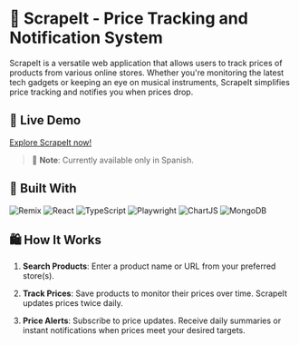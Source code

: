 # 🛒 ScrapeIt - Price Tracking and Notification System

ScrapeIt is a versatile web application that allows users to track prices of products from various online stores. Whether you're monitoring the latest tech gadgets or keeping an eye on musical instruments, ScrapeIt simplifies price tracking and notifies you when prices drop.

## 🔗 Live Demo

[Explore ScrapeIt now!](https://www.scrapeit.pabloaviles.es/)

> 📝 **Note**: Currently available only in Spanish.

## 🔧 Built With

![Remix](https://img.shields.io/badge/remix-%23000.svg?style=for-the-badge&logo=remix&logoColor=white) ![React](https://img.shields.io/badge/react-%2320232a.svg?style=for-the-badge&logo=react&logoColor=%2361DAFB) ![TypeScript](https://img.shields.io/badge/typescript-%23007ACC.svg?style=for-the-badge&logo=typescript&logoColor=white)  ![Playwright](https://img.shields.io/badge/Playwright-45ba4b?style=for-the-badge&logo=Playwright&logoColor=white) ![ChartJS](https://img.shields.io/badge/Chart%20js-FF6384?style=for-the-badge&logo=chartdotjs&logoColor=white) ![MongoDB](https://img.shields.io/badge/MongoDB-4EA94B?style=for-the-badge&logo=mongodb&logoColor=white)

## 🛍️ How It Works

1. **Search Products**: Enter a product name or URL from your preferred store(s).

2. **Track Prices**: Save products to monitor their prices over time. ScrapeIt updates prices twice daily.

3.  **Price Alerts**: Subscribe to price updates. Receive daily summaries or instant notifications when prices meet your desired targets.
